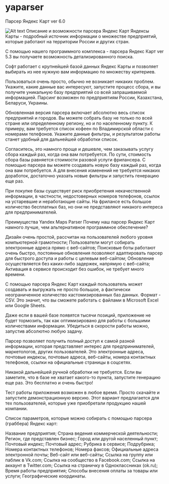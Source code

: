 # yaparser
Парсер Яндекс Карт ver 6.0

![Alt text](https://i.postimg.cc/g0Nk9QCt/zparst-1.png)
Описание и возможности парсера Яндекс Карт
Яндексы Карты - подробный источник информации о множестве предприятий, которые работают на территории России и других стран.

С помощью нашего программного комплекса - парсера Яндекс Карт ver 5.3 вы получаете возможность детализированного поиска.

Софт работает с крупнейшей базой данных Яндекс Карты и позволяет выбирать из нее нужную вам информацию по множеству критериев.

Пользоваться очень просто, обычно не возникает никаких проблем. Укажите, какие данные вас интересуют, запустите процесс сбора, и вы получите уникальную базу предприятий со всей запрашиваемой информацией. Парсинг возможен по предприятиям России, Казахстана, Беларуси, Украины.

Обновленная версия парсера включает абсолютно весь список предприятий и городов. Вы можете собрать базу не только по всей стране или определенному региону, но и по населенному пункту. К примеру, вам требуется список кофеен по Владимирской области с номерами телефонов. Укажите данные фильтры, и результатом работы станет удобный для дальнейшей обработки список.

Согласитесь, это намного проще и дешевле, чем заказывать услугу сбора каждый раз, когда она вам потребуется. По сути, стоимость сбора базы равняется стоимости разовой услуги фрилансера. С помощью парсера вы можете создавать новую базу каждый раз, когда она вам потребуется. А для внесения изменений не требуется никаких доработок, достаточно указать новые фильтры и запустить генерацию еще раз.

При покупке базы существует риск приобретения некачественной информации, в частности, недостоверных номеров телефонов, ссылок на устаревшие и неработающие сайты. На фрилансе есть большое количество бесплатных баз, но они не представляют никакого интереса для предпринимателей.

Преимущества Yandex Maps Parser
Почему наш парсер Яндекс Карт намного лучше, чем альтернативное программное обеспечение?

Дизайн очень простой, рассчитан на пользователей любого уровня компьютерной грамотности;
Пользователи могут собирать электронные адреса прямо с веб-сайтов;
Поисковые боты работают очень быстро, постоянные обновления позволяют адаптировать парсер для быстрого доступа и работы с целевым веб-сайтом;
Обновление осуществляется без каких-либо задержек, напрямую с веб-сайта;
Активация в сервисе происходит без ошибок, не требует много времени.
 

С помощью парсера Яндекс Карт каждый пользователь может создавать и выгружать не просто большое, а фактически неограниченное количество кастомизированных баз данных. Формат - CSV. Это значит, что вы сможете работать с файлами в Microsoft Excel или Google Sheets.

Даже если в вашей базе появятся тысячи позиций, приложение не будет тормозить, так как оптимизировано для работы с большими количествами информации. Убедиться в скорости работы можно, запустив абсолютно любую задачу.

Парсер позволяет получить полный доступ к самой разной информации, которая представляет интерес для предпринимателей, маркетологов, других пользователей. Это электронные адреса, почтовые индексы, почтовые адреса, веб-сайты, номера контактных телефонов, ссылки на официальные страницы в соцсетях.

Никакой дальнейшей ручной обработки не требуется. Если вы заметите, что в базе не хватает какого-то пункта, запустите генерацию еще раз. Это бесплатно и очень быстро!

Тест работы приложения возможен в любое время. Просто скачайте и запустите демонстрационную версию. Этот вариант предлагается для тех пользователей, которые уже приобретали продукцию нашей компании.

 

Список параметров, которые можно собирать с помощью парсера (граббера) Яндекс карт:

Название предприятия;
Страна ведения коммерческой деятельности;
Регион, где представлен бизнес;
Город или другой населенный пункт;
Почтовый индекс;
Почтовый адрес;
Рубрика в сервисе;
Подрубрика;
Номера контактных телефонов;
Номера факсов;
Официальные адреса электронной почты;
Веб-сайт или веб-сайты;
Ссылка на группу или паблик в Vk.com;
Ссылка на сообщество в Facebook.com;
Ссылка на аккаунт в Twitter.com;
Ссылка на страничку в Одноклассниках (ok.ru);
Время работы предприятия;
Способы внесения оплаты за товары или услуги;
Географические координаты.
